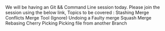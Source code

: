 We will be having an Git && Command Line session today. Please join the session using the below link,
Topics to be covered :
Stashing
Merge Conflicts
Merge Tool (Ignore)
Undoing a Faulty merge
Squash Merge
Rebasing
Cherry Picking
Picking file from another Branch

